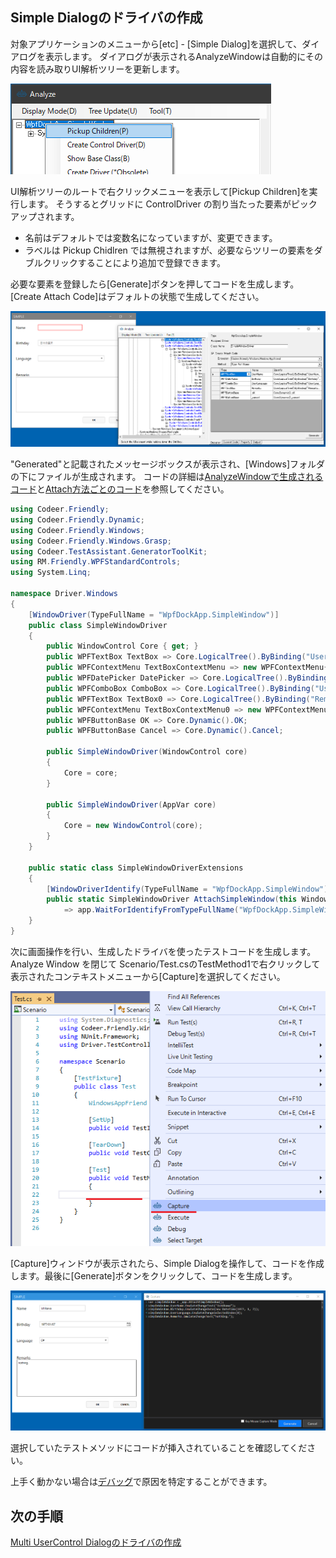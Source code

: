 ## Simple Dialogのドライバの作成

対象アプリケーションのメニューから[etc] - [Simple Dialog]を選択して、ダイアログを表示します。
ダイアログが表示されるAnalyzeWindowは自動的にその内容を読み取りUI解析ツリーを更新します。

![PickupChildren](../Img/WindowDriver.PickupChildren.png)

UI解析ツリーのルートで右クリックメニューを表示して[Pickup Children]を実行します。
そうするとグリッドに ControlDriver の割り当たった要素がピックアップされます。

- 名前はデフォルトでは変数名になっていますが、変更できます。
- ラベルは Pickup Chidlren では無視されますが、必要ならツリーの要素をダブルクリックすることにより追加で登録できます。

必要な要素を登録したら[Generate]ボタンを押してコードを生成します。
[Create Attach Code]はデフォルトの状態で生成してください。

![WindowDriver.SimpleDialog.png](../Img/WindowDriver.SimpleDialog.png)

"Generated"と記載されたメッセージボックスが表示され、[Windows]フォルダの下にファイルが生成されます。
コードの詳細は[AnalyzeWindowで生成されるコード](../feature/GeneratedCode.md)と[Attach方法ごとのコード](../feature/Attach.md)を参照してください。

```cs
using Codeer.Friendly;
using Codeer.Friendly.Dynamic;
using Codeer.Friendly.Windows;
using Codeer.Friendly.Windows.Grasp;
using Codeer.TestAssistant.GeneratorToolKit;
using RM.Friendly.WPFStandardControls;
using System.Linq;

namespace Driver.Windows
{
    [WindowDriver(TypeFullName = "WpfDockApp.SimpleWindow")]
    public class SimpleWindowDriver
    {
        public WindowControl Core { get; }
        public WPFTextBox TextBox => Core.LogicalTree().ByBinding("UserName").Single().Dynamic(); 
        public WPFContextMenu TextBoxContextMenu => new WPFContextMenu{Target = TextBox.AppVar};
        public WPFDatePicker DatePicker => Core.LogicalTree().ByBinding("Birthday").Single().Dynamic(); 
        public WPFComboBox ComboBox => Core.LogicalTree().ByBinding("UserLanguage").Single().Dynamic(); 
        public WPFTextBox TextBox0 => Core.LogicalTree().ByBinding("Remarks").Single().Dynamic(); 
        public WPFContextMenu TextBoxContextMenu0 => new WPFContextMenu{Target = TextBox0.AppVar};
        public WPFButtonBase OK => Core.Dynamic().OK; 
        public WPFButtonBase Cancel => Core.Dynamic().Cancel; 

        public SimpleWindowDriver(WindowControl core)
        {
            Core = core;
        }

        public SimpleWindowDriver(AppVar core)
        {
            Core = new WindowControl(core);
        }
    }

    public static class SimpleWindowDriverExtensions
    {
        [WindowDriverIdentify(TypeFullName = "WpfDockApp.SimpleWindow")]
        public static SimpleWindowDriver AttachSimpleWindow(this WindowsAppFriend app)
            => app.WaitForIdentifyFromTypeFullName("WpfDockApp.SimpleWindow").Dynamic();
    }
}
```

次に画面操作を行い、生成したドライバを使ったテストコードを生成します。
Analyze Window を閉じて Scenario/Test.csのTestMethod1で右クリックして表示されたコンテキストメニューから[Capture]を選択してください。

![WindowDriver.CaptureStart.png](../Img/WindowDriver.CaptureStart.png)

[Capture]ウィンドウが表示されたら、Simple Dialogを操作して、コードを作成します。最後に[Generate]ボタンをクリックして、コードを生成します。

![WindowDriver.Capture.SimpleDialog.png](../Img/WindowDriver.Capture.SimpleDialog.png)

選択していたテストメソッドにコードが挿入されていることを確認してください。

上手く動かない場合は[デバッグ](../feature/CaptureAndExecute.md#デバッグ)で原因を特定することができます。

## 次の手順
[Multi UserControl Dialogのドライバの作成](WindowDriver3.md)